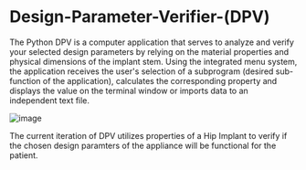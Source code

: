 # Design-Parameter-Verifier-(DPV)

The Python DPV is a computer application that serves to analyze and verify your selected design parameters by relying on the material properties and physical dimensions of the implant stem. Using the integrated menu system, the application receives the user's selection of a subprogram (desired sub-function of the application), calculates the corresponding property and displays the value on the terminal window or imports data to an independent text file.

![image](https://user-images.githubusercontent.com/59580503/172062408-1464ea34-9a51-4147-90eb-855359fe8190.png)

The current iteration of DPV utilizes properties of a Hip Implant to verify if the chosen design paramters of the appliance will be functional for the patient. 
